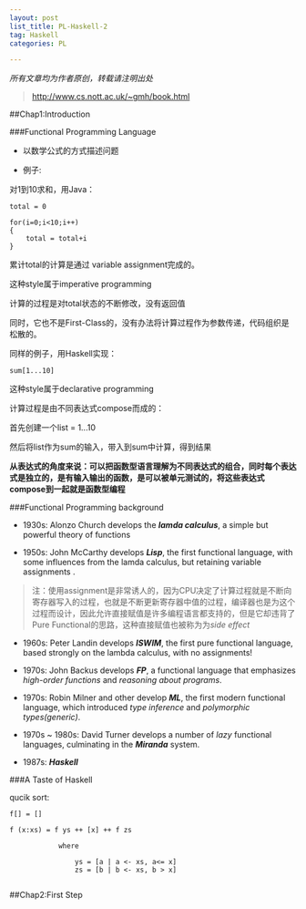 ```yaml
---
layout: post
list_title: PL-Haskell-2
tag: Haskell
categories: PL

---
```


<em> 所有文章均为作者原创，转载请注明出处 </em>

> http://www.cs.nott.ac.uk/~gmh/book.html

##Chap1:Introduction

###Functional Programming Language

- 以数学公式的方式描述问题

- 例子:

对1到10求和，用Java：

```
total = 0

for(i=0;i<10;i++)
{
	total = total+i
}

```
累计total的计算是通过 variable assignment完成的。

这种style属于imperative programming

计算的过程是对total状态的不断修改，没有返回值

同时，它也不是First-Class的，没有办法将计算过程作为参数传递，代码组织是松散的。

同样的例子，用Haskell实现：

```
sum[1...10]

```
这种style属于declarative programming

计算过程是由不同表达式compose而成的：

首先创建一个list = 1...10

然后将list作为sum的输入，带入到sum中计算，得到结果

**从表达式的角度来说：可以把函数型语言理解为不同表达式的组合，同时每个表达式是独立的，是有输入输出的函数，是可以被单元测试的，将这些表达式compose到一起就是函数型编程**

###Functional Programming background

- 1930s: Alonzo Church develops the ***lamda calculus***, a simple but powerful theory of functions

- 1950s: John McCarthy develops ***Lisp***, the first functional language, with some influences from the lamda calculus, but retaining variable assignments .

> 注：使用assignment是非常诱人的，因为CPU决定了计算过程就是不断向寄存器写入的过程，也就是不断更新寄存器中值的过程，编译器也是为这个过程而设计，因此允许直接赋值是许多编程语言都支持的，但是它却违背了Pure Functional的思路，这种直接赋值也被称为为<em>side effect</em>

- 1960s: Peter Landin develops ***ISWIM***, the first pure functional language, based strongly on the lambda calculus, with no assignments!

- 1970s: John Backus develops ***FP***, a functional language that emphasizes *high-order functions* and *reasoning about programs*.

- 1970s: Robin Milner and other develop ***ML***, the first modern functional language, which introduced *type inference* and *polymorphic types(generic)*.

- 1970s ~ 1980s: David Turner develops a number of *lazy* functional languages, culminating in the ***Miranda*** system.

- 1987s: ***Haskell***



###A Taste of Haskell

qucik sort:

```
f[] = []

f (x:xs) = f ys ++ [x] ++ f zs
			
			where
			
				ys = [a | a <- xs, a<= x]
				zs = [b | b <- xs, b > x]


```

##Chap2:First Step







